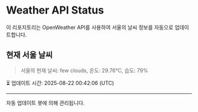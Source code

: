 
# Weather API Status

이 리포지토리는 OpenWeather API를 사용하여 서울의 날씨 정보를 자동으로 업데이트합니다.

## 현재 서울 날씨
> 서울의 현재 날씨: few clouds, 온도: 29.76°C, 습도: 79%

⏳ 업데이트 시간: 2025-08-22 00:42:06 (UTC)

---
자동 업데이트 봇에 의해 관리됩니다.
